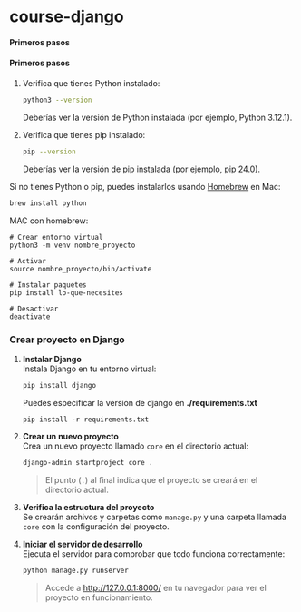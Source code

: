 # course-django

#### Primeros pasos 
#### Primeros pasos

1. Verifica que tienes Python instalado:
    ```sh
    python3 --version
    ```
    Deberías ver la versión de Python instalada (por ejemplo, Python 3.12.1).

2. Verifica que tienes pip instalado:
    ```sh
    pip --version
    ```
    Deberías ver la versión de pip instalada (por ejemplo, pip 24.0).

Si no tienes Python o pip, puedes instalarlos usando [Homebrew](https://brew.sh/) en Mac:
```sh
brew install python
```
MAC con homebrew: 
```
# Crear entorno virtual
python3 -m venv nombre_proyecto

# Activar
source nombre_proyecto/bin/activate

# Instalar paquetes
pip install lo-que-necesites

# Desactivar
deactivate
```

### Crear proyecto en Django

1. **Instalar Django**  
    Instala Django en tu entorno virtual:
    ```sh
    pip install django
    ```
    Puedes especificar la version de django en **./requirements.txt**
    ```
    pip install -r requirements.txt
    ```

2. **Crear un nuevo proyecto**  
    Crea un nuevo proyecto llamado `core` en el directorio actual:
    ```sh
    django-admin startproject core .
    ```
    > El punto (`.`) al final indica que el proyecto se creará en el directorio actual.

3. **Verifica la estructura del proyecto**  
    Se crearán archivos y carpetas como `manage.py` y una carpeta llamada `core` con la configuración del proyecto.

4. **Iniciar el servidor de desarrollo**  
    Ejecuta el servidor para comprobar que todo funciona correctamente:
    ```sh
    python manage.py runserver
    ```
    > Accede a http://127.0.0.1:8000/ en tu navegador para ver el proyecto en funcionamiento.